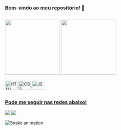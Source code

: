 ### Bem-vindo ao meu repositório! 👋
##
<div>
  <a href="https://github.com/M4th3us-Br1t0">
  <img height="180em" src="https://github-readme-stats.vercel.app/api?username=M4th3us-Br1t0&show_icons=true&theme=highcontrast&include_all_commits=true&count_private=true"/>
  <img height="180em" src="https://github-readme-stats.vercel.app/api/top-langs/?username=M4th3us-Br1t0&layout=compact&langs_count=7&theme=highcontrast"/>
</div>
<div style="display: inline_block"><br>
  <img align="center" alt="HTML" height="30" width="40" src="https://cdn.jsdelivr.net/gh/devicons/devicon/icons/html5/html5-original.svg">
  <img align="center" alt="CSS" height="30" width="40" src="https://cdn.jsdelivr.net/gh/devicons/devicon/icons/css3/css3-original.svg">
  <img align="center" alt="JS" height="30" width="40" src="https://cdn.jsdelivr.net/gh/devicons/devicon/icons/javascript/javascript-original.svg">
</div>
  
  ##
 
  
  ### Pode me seguir nas redes abaixo!
 
<div> 
  <a href = "mailto:matbrit1@gmail.com"><img src="https://img.shields.io/badge/-Gmail-%23333?style=for-the-badge&logo=gmail&logoColor=white" target="_blank"></a>
  <a href="https://www.linkedin.com/in/matheus-brito06/" target="_blank"><img src="https://img.shields.io/badge/-LinkedIn-%230077B5?style=for-the-badge&logo=linkedin&logoColor=white" target="_blank"></a>
 
  ![Snake animation](https://github.com/M4th3us-Br1t0/M4th3us-Br1t0/blob/output/github-contribution-grid-snake.svg)


</div>
